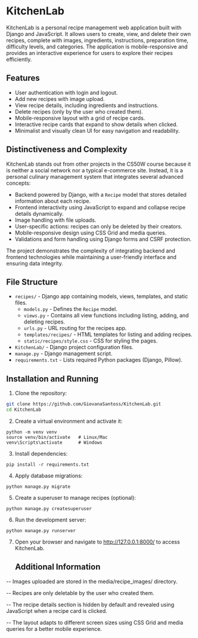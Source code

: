 # KitchenLab

KitchenLab is a personal recipe management web application built with Django and JavaScript. It allows users to create, view, and delete their own recipes, complete with images, ingredients, instructions, preparation time, difficulty levels, and categories. The application is mobile-responsive and provides an interactive experience for users to explore their recipes efficiently.

## Features

- User authentication with login and logout.
- Add new recipes with image upload.
- View recipe details, including ingredients and instructions.
- Delete recipes (only by the user who created them).
- Mobile-responsive layout with a grid of recipe cards.
- Interactive recipe cards that expand to show details when clicked.
- Minimalist and visually clean UI for easy navigation and readability.

## Distinctiveness and Complexity

KitchenLab stands out from other projects in the CS50W course because it is neither a social network nor a typical e-commerce site. Instead, it is a personal culinary management system that integrates several advanced concepts:

- Backend powered by Django, with a `Recipe` model that stores detailed information about each recipe.
- Frontend interactivity using JavaScript to expand and collapse recipe details dynamically.
- Image handling with file uploads.
- User-specific actions: recipes can only be deleted by their creators.
- Mobile-responsive design using CSS Grid and media queries.
- Validations and form handling using Django forms and CSRF protection.

The project demonstrates the complexity of integrating backend and frontend technologies while maintaining a user-friendly interface and ensuring data integrity.

## File Structure

- `recipes/` - Django app containing models, views, templates, and static files.
  - `models.py` - Defines the `Recipe` model.
  - `views.py` - Contains all view functions including listing, adding, and deleting recipes.
  - `urls.py` - URL routing for the recipes app.
  - `templates/recipes/` - HTML templates for listing and adding recipes.
  - `static/recipes/style.css` - CSS for styling the pages.
- `KitchenLab/` - Django project configuration files.
- `manage.py` - Django management script.
- `requirements.txt` - Lists required Python packages (Django, Pillow).

## Installation and Running

1. Clone the repository:

```bash
git clone https://github.com/GiovanaSantoss/KitchenLab.git
cd KitchenLab
````
2. Create a virtual environment and activate it:

````
python -m venv venv
source venv/bin/activate   # Linux/Mac
venv\Scripts\activate      # Windows
````
3. Install dependencies:

```
pip install -r requirements.txt
```
4. Apply database migrations:
   
```
python manage.py migrate
```
5. Create a superuser to manage recipes (optional):

```
python manage.py createsuperuser
```
6. Run the development server:

```
python manage.py runserver
```

7. Open your browser and navigate to http://127.0.0.1:8000/ to access KitchenLab.

   ## Additional Information

-- Images uploaded are stored in the media/recipe_images/ directory.

-- Recipes are only deletable by the user who created them.

-- The recipe details section is hidden by default and revealed using JavaScript when a recipe card is clicked.

-- The layout adapts to different screen sizes using CSS Grid and media queries for a better mobile experience.
